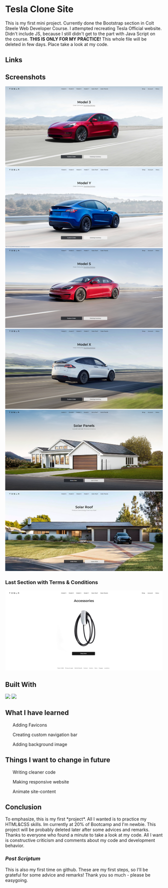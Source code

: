 <h1>Tesla Clone Site</h1>

This is my first mini project. Currently done the Bootstrap section in Colt Steele Web Developer Course. I attempted recreating Tesla Official website. Didn't include JS, because I still didn't get to the part with Java Script on the course. <b>THIS IS ONLY FOR MY PRACTICE!</b> This whole file will be deleted in few days. Place take a look at my code. 
  
  <h2>Links</h2>
  
  
  <h2>Screenshots</h2>
 <p align="center">
  <img src="/screenshots/Screenshot_1.png">
  <img src="/screenshots/Screenshot_2.png">
  <img src="/screenshots/Screenshot_3.png">
  <img src="/screenshots/Screenshot_4.png">
  <img src="/screenshots/Screenshot_5.png">
  <img src="/screenshots/Screenshot_6.png">
  <h3>Last Section with Terms & Conditions</h3>
  <img src="/screenshots/Screenshot_7.png">
</p>

<h2>Built With</h2>
<image src="https://camo.githubusercontent.com/97cfeca0dbaee6a8e0b8e0109ef2d00707615dfe8dc9315f9a9a07eace3d1103/68747470733a2f2f696d672e736869656c64732e696f2f62616467652f2d48544d4c2d6f72616e6765">
<image src="https://camo.githubusercontent.com/c8624333a315b8d451ef28bb0dfd688834e261f418c8fca0ad63da2fd1c85c01/68747470733a2f2f696d672e736869656c64732e696f2f62616467652f2d4353532d626c7565">
    
<h2>What I have learned</h2>
  
  <ul>Adding Favicons</ul>
  <ul>Creating custom navigation bar</ul>
  <ul>Adding background image</ul>
  
  <h2>Things I want to change in future</h2>
  <ul>Writing cleaner code</ul>
  <ul>Making responsive website</ul>
  <ul>Animate site-content</ul>
  
  <h2>Conclusion</h2>
  To emphasize, this is my first *project*. All I wanted is to practice my HTML&CSS skills. Im currently at 20% of Bootcamp and I'm newbie. This project will be probably deleted later after some advices and remarks. Thanks to everyone who found a minute to take a look at my code. All I want is constructive criticism and comments about my code and development behavior.
  
  <h3><i>Post Scriptum</i></h3> This is also my first time on github. These are my first steps, so I'll be grateful for some advice and remarks! Thank you so much - please be easygoing.

